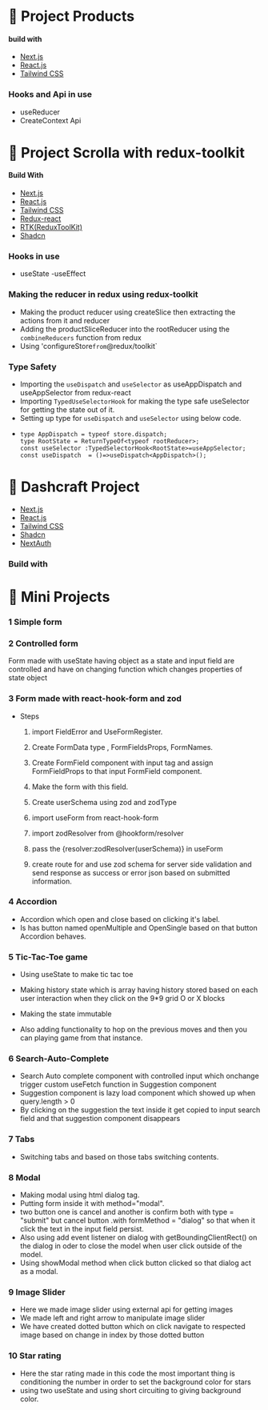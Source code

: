 # 🍬 Project Products

#### build with

- [Next.js](https://nextjs.org)
- [React.js](https://reactjs.org)
- [Tailwind CSS](https://tailwindcss.com)

### Hooks and Api in use

- useReducer
- CreateContext Api

# 🍬 Project Scrolla with redux-toolkit

#### Build With

- [Next.js](https://nextjs.org)
- [React.js](https://reactjs.org)
- [Tailwind CSS](https://tailwindcss.com)
- [Redux-react](https://redux.js.org/)
- [RTK(ReduxToolKit)](https://redux-toolkit.js.org/)
- [Shadcn](https://ui.shadcn.com/)

### Hooks in use

- useState
  -useEffect

### Making the reducer in redux using redux-toolkit

- Making the product reducer using createSlice then extracting the actions from it and reducer
- Adding the productSliceReducer into the rootReducer using the `combineReducers` function from redux
- Using 'configureStore`from`@redux/toolkit`

### Type Safety

- Importing the `useDispatch` and `useSelector` as useAppDispatch and useAppSelector from redux-react
- Importing `TypedUseSelectorHook` for making the type safe useSelector for getting the state out of it.
- Setting up type for `useDispatch` and `useSelector` using below code.
- ```
  type AppDispatch = typeof store.dispatch;
  type RootState = ReturnTypeOf<typeof rootReducer>;
  const useSelector :TypedSelectorHook<RootState>=useAppSelector;
  const useDispatch  = ()=>useDispatch<AppDispatch>();
  ```

# 🍬 Dashcraft Project

- [Next.js](https://nextjs.org)
- [React.js](https://reactjs.org)
- [Tailwind CSS](https://tailwindcss.com)
- [Shadcn](https://ui.shadcn.com/)
- [NextAuth](https://next-auth.js.org/)

### Build with

# 🍬 Mini Projects

### 1 Simple form

### 2 Controlled form

Form made with useState having object as a state and input field are controlled and have on changing function which changes properties of state object

### 3 Form made with react-hook-form and zod

- Steps

  1. import FieldError and UseFormRegister.

  2. Create FormData type , FormFieldsProps, FormNames.

  3. Create FormField component with input tag and assign FormFieldProps to that input FormField component.
  4. Make the form with this field.
  5. Create userSchema using zod and zodType
  6. import useForm from react-hook-form
  7. import zodResolver from @hookform/resolver
  8. pass the {resolver:zodResolver(userSchema)} in useForm
  9. create route for and use zod schema for server side validation and send response as success or error json based on submitted information.

### 4 Accordion

- Accordion which open and close based on clicking it's label.
- Is has button named openMultiple and OpenSingle based on that button Accordion behaves.

### 5 Tic-Tac-Toe game

- Using useState to make tic tac toe
- Making history state which is array having history stored based on each user interaction when they click on the 9\*9 grid O or X blocks

- Making the state immutable
- Also adding functionality to hop on the previous moves and then you can playing game from that instance.

### 6 Search-Auto-Complete

- Search Auto complete component with controlled input which onchange trigger custom useFetch function in Suggestion component
- Suggestion component is lazy load component which showed up when query.length > 0
- By clicking on the suggestion the text inside it get copied to input search field and that suggestion component disappears

### 7 Tabs

- Switching tabs and based on those tabs switching contents.

### 8 Modal

- Making modal using html dialog tag.
- Putting form inside it with method="modal".
- two button one is cancel and another is confirm both with type = "submit" but cancel button .with formMethod = "dialog" so that when it click the text in the input field persist.
- Also using add event listener on dialog with getBoundingClientRect() on the dialog in oder to close the model when user click outside of the model.
- Using showModal method when click button clicked so that dialog act as a modal.

### 9 Image Slider

- Here we made image slider using external api for getting images
- We made left and right arrow to manipulate image slider
- We have created dotted button which on click navigate to respected image based on change in index by those dotted button

### 10 Star rating

- Here the star rating made in this code the most important thing is conditioning the number in order to set the background color for stars
- using two useState and using short circuiting to giving background color.
